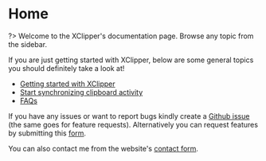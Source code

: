 # Home

?> Welcome to the XClipper's documentation page. Browse any topic from the sidebar.

If you are just getting started with XClipper, below are some general topics you should definitely take a look at!

- [Getting started with XClipper](https://github.com/KaustubhPatange/XClipper/wiki/Introduction)
- [Start synchronizing clipboard activity](https://github.com/KaustubhPatange/XClipper/wiki/Data-Synchronization)
- [FAQs](https://github.com/KaustubhPatange/XClipper/wiki/FAQs)

If you have any issues or want to report bugs kindly create a [Github issue](https://github.com/KaustubhPatange/XClipper/issues) (the same goes for feature requests). Alternatively you can request features by submitting this [form](https://docs.google.com/forms/d/e/1FAIpQLSeNKV2rUM5Qz65proJW8qMnwrzq2s3dZh8N04Uaf4W0pqetnQ/viewform).

You can also contact me from the website's [contact form](https://kaustubhpatange.github.io/XClipper).
